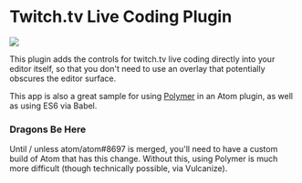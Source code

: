 # Twitch.tv Live Coding Plugin

![](http://cl.ly/image/0c3L181y3B2e/content#png)

This plugin adds the controls for twitch.tv live coding directly into your editor itself, so that you don't need to use an overlay that potentially obscures the editor surface.

This app is also a great sample for using [Polymer](https://polymer-project.org) in an Atom plugin, as well as using ES6 via Babel.

### Dragons Be Here

Until / unless atom/atom#8697 is merged, you'll need to have a custom build of Atom that has this change. Without this, using Polymer is much more difficult (though technically possible, via Vulcanize).
